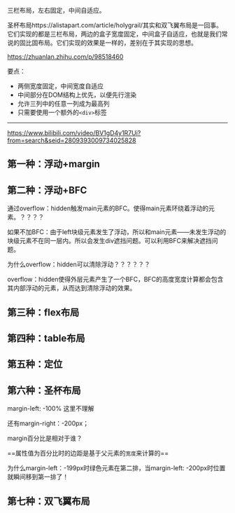 三栏布局，左右固定，中间自适应。

圣杯布局https://alistapart.com/article/holygrail/其实和双飞翼布局是一回事。它们实现的都是三栏布局，两边的盒子宽度固定，中间盒子自适应，也就是我们常说的固比固布局。它们实现的效果是一样的，差别在于其实现的思想。

https://zhuanlan.zhihu.com/p/98518460

要点：

- 两侧宽度固定，中间宽度自适应
- 中间部分在DOM结构上优先，以便先行渲染
- 允许三列中的任意一列成为最高列
- 只需要使用一个额外的`<div>`标签

---

https://www.bilibili.com/video/BV1gD4y1R7Ui?from=search&seid=2809393009734025828

## 第一种：浮动+margin

## 第二种：浮动+BFC

通过overflow：hidden触发main元素的BFC。使得main元素环绕着浮动的元素。？？？？

如果不加BFC：由于left块级元素发生了浮动，所以和main元素——未发生浮动的块级元素不在同一层内。所以会发生div遮挡问题。可以利用BFC来解决遮挡问题。

为什么overflow：hidden可以清除浮动？？？？？？

overflow：hidden使得外层元素产生了一个BFC，BFC的高度宽度计算都会包含其内部浮动的元素，从而达到清除浮动的效果。

## 第三种：flex布局

## 第四种：table布局

## 第五种：定位

## 第六种：圣杯布局

margin-left: -100% 这里不理解

还有margin-right：-200px；

margin百分比是相对于谁？

==属性值为百分比时的边距是基于父元素的`宽度`来计算的==

为什么margin-left：-199px时绿色元素在第二排，当margin-left: -200px时位置就瞬间移到第一排了！

## 第七种：双飞翼布局































